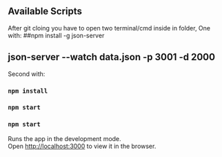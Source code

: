 
## Available Scripts

After git cloing you have to open two terminal/cmd inside in folder, 
One  with: 
##npm install -g json-server
##  json-server --watch data.json -p 3001 -d 2000

Second with:
### `npm install`
### `npm start`

### `npm start`

Runs the app in the development mode.<br>
Open [http://localhost:3000](http://localhost:3000) to view it in the browser.

